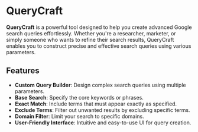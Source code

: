 # QueryCraft

**QueryCraft** is a powerful tool designed to help you create advanced Google search queries effortlessly. Whether you're a researcher, marketer, or simply someone who wants to refine their search results, QueryCraft enables you to construct precise and effective search queries using various parameters.

## Features

- **Custom Query Builder**: Design complex search queries using multiple parameters.
- **Base Search**: Specify the core keywords or phrases.
- **Exact Match**: Include terms that must appear exactly as specified.
- **Exclude Terms**: Filter out unwanted results by excluding specific terms.
- **Domain Filter**: Limit your search to specific domains.
- **User-Friendly Interface**: Intuitive and easy-to-use UI for query creation.
